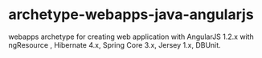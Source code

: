archetype-webapps-java-angularjs
================================

webapps archetype for creating web application with AngularJS 1.2.x with ngResource , Hibernate 4.x, Spring Core 3.x, Jersey 1.x, DBUnit.

